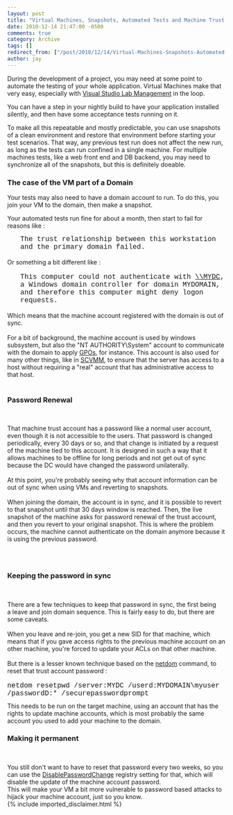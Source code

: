 ```yaml
---
layout: post
title: "Virtual Machines, Snapshots, Automated Tests and Machine Trust Account"
date: 2010-12-14 21:47:00 -0500
comments: true
category: Archive
tags: []
redirect_from: ["/post/2010/12/14/Virtual-Machines-Snapshots-Automated-Tests-and-Machine-Trust-Account", "/post/2010/12/14/virtual-machines-snapshots-automated-tests-and-machine-trust-account"]
author: jay
---
```

<!-- more -->
<p>During the development of a project, you may need at some point to automate the testing of your whole&nbsp;application. Virtual Machines make that very easy, especially with <a href="http://msdn.microsoft.com/en-us/vstudio/ee712698">Visual Studio Lab Management</a>&nbsp;in the loop.</p>
<p>You can have a step in your nightly build to have your application installed silently, and then have some acceptance&nbsp;tests running on it.</p>
<p>To make all this repeatable and mostly predictable, you can use snapshots of a clean environment and restore that environment before starting your test scenarios. That way, any previous test run does not affect the new run, as long as the tests can run confined in a single machine. For multiple machines tests, like a web front end and DB backend, you may need to synchronize&nbsp;all of the snapshots, but this is definitely doeable.</p>
<h3>The case of the VM part of a Domain</h3>
<p>Your tests may also need to have a domain account to run. To do this, you join your VM to the domain, then make a snapshot.</p>
<p>Your automated&nbsp;tests run fine for about a month, then start to fail for reasons like :</p>
<div class="errormsg" style="PADDING-LEFT: 30px; FONT-FAMILY: "><span style="font-family: courier new,courier;"><span style="font-size: medium;">The trust relationship between this workstation and the primary domain failed.</span></span></div>
<div>&nbsp;</div>
<div>Or something a bit&nbsp;different like :</div>
<div>&nbsp;</div>
<div class="errormsg" style="PADDING-LEFT: 30px"><span style="font-family: courier new,courier;"><span style="font-size: medium;">This computer could not authenticate with </span></span><a href="file://\\MYDC"><span style="font-family: courier new,courier;"><span style="font-size: medium;">\\MYDC</span></span></a><span style="font-family: courier new,courier;"><span style="font-size: medium;">, a Windows domain controller for domain MYDOMAIN, and therefore this computer might deny logon requests.</span></span></div>
<div class="errormsg" style="PADDING-LEFT: 30px">&nbsp;</div>
<div class="errormsg" style="PADDING-LEFT: ">
<div>Which&nbsp;means that the machine account registered with the domain is out of sync.</div>
<div>&nbsp;</div>
<div>For a bit of background, the machine account&nbsp;is&nbsp;used by windows subsystem, but also the "NT AUTHORITY\System" account to communicate with the domain to apply <a href="http://en.wikipedia.org/wiki/Group_Policy">GPOs</a>, for instance. This account is also used for many other things, like in <a href="http://www.microsoft.com/systemcenter/en/us/virtual-machine-manager.aspx">SCVMM</a>, to ensure that the server has access to a host without requiring a "real" account that has administrative access to that host.</div>
<div>&nbsp;</div>
<h3>Password Renewal</h3>
<p>&nbsp;</p>
<div>That machine trust account has a password like a normal user account, even though it is not accessible to the users. That password is changed periodically,&nbsp;every 30 days or so, and that change is initiated by a request of the machine tied to this account. It is designed in such a way that&nbsp;it allows machines to be offline for long periods and not get out of sync because the DC would have changed the password unilaterally.</div>
<div>&nbsp;</div>
<div>At this point, you're probably seeing why that account information can be out of sync when using VMs and&nbsp;reverting to snapshots.</div>
<div>&nbsp;</div>
<div>When joining the domain, the account is in sync, and it is possible to revert to that snapshot until that 30 days window is reached. Then, the live snapshot of the machine asks for password renewal of the trust account, and then you revert to your original snapshot. This is where the problem occurs, the machine cannot authenticate on the domain anymore because it is using the previous password.</div>
<h3>&nbsp;</h3>
<h3>Keeping the password in sync</h3>
<p>&nbsp;</p>
<div>There are a few techniques to keep that password in sync, the first being a&nbsp;leave&nbsp;and join domain sequence. This is fairly easy to do, but there are some caveats.</div>
<div>&nbsp;</div>
<div>When you leave and re-join, you get a new SID for that machine, which means that if you gave access rights to&nbsp;the previous&nbsp;machine account on an other machine, you're forced to update your ACLs on that other machine.</div>
<div>&nbsp;</div>
<div>But there is a lesser known technique&nbsp;based on&nbsp;the <a href="http://technet.microsoft.com/en-us/library/cc737599(WS.10).aspx">netdom</a> command, to reset that trust account&nbsp;password :&nbsp;</div>
<div>&nbsp;</div>
<div><span style="font-family: courier new,courier;"><span style="font-size: medium;">netdom resetpwd /server:MYDC /userd:MYDOMAIN\myuser /passwordD:* /securepasswordprompt​</span></span></div>
<div><span style="font-family: courier new,courier;"><span style="font-size: x-small;"><br /></span></span>
<div>This needs to be run on the target machine, using an account that has the rights to update machine accounts, which is most probably the same account you used to add your machine to the domain.</div>
<h3>Making it permanent</h3>
<p>&nbsp;</p>
<div>You still don't want to have to reset that password every two weeks, so you can use&nbsp;the <a href="http://technet.microsoft.com/en-us/library/cc962289.aspx">DisablePasswordChange</a>&nbsp;registry setting for that, which will disable the update of the machine account password.</div>
<div>This will make your VM a bit more vulnerable to password based attacks to hijack your machine account, just so you know.</div>
</div>
</div>
{% include imported_disclaimer.html %}
